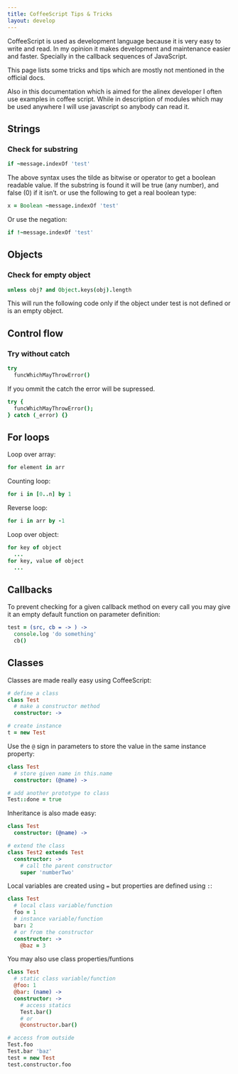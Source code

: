 ```yaml
---
title: CoffeeScript Tips & Tricks
layout: develop
---
```


CoffeeScript is used as development language because it is very easy to write
and read. In my opinion it makes development and maintenance easier and faster.
Specially in the callback sequences of JavaScript.

This page lists some tricks and tips which are mostly not mentioned in the
official docs.

Also in this documentation which is aimed for the alinex developer I often use
examples in coffee script. While in description of modules which may be used
anywhere I will use javascript so anybody can read it.


Strings
-------------------------------------------------

### Check for substring

``` coffee
if ~message.indexOf 'test'
```

The above syntax uses the tilde as bitwise or operator to get a boolean
readable value. If the substring is found it will be true (any number), and
false (0) if it isn’t. or use the following to get a real boolean type:

``` coffee
x = Boolean ~message.indexOf 'test'
```

Or use the negation:

``` coffee
if !~message.indexOf 'test'
```


Objects
-------------------------------------------------

### Check for empty object

``` coffee
unless obj? and Object.keys(obj).length
```

This will run the following code only if the object under test is not defined
or is an empty object.


Control flow
-------------------------------------------------

### Try without catch

``` coffee
try
  funcWhichMayThrowError()
```

If you ommit the catch the error will be supressed.

``` coffee
try {
  funcWhichMayThrowError();
} catch (_error) {}
```


For loops
-------------------------------------------------

Loop over array:

``` coffee
for element in arr
```

Counting loop:

``` coffee
for i in [0..n] by 1
```

Reverse loop:

``` coffee
for i in arr by -1
```

Loop over object:

``` coffee
for key of object
  ...
for key, value of object
  ...
```


Callbacks
-------------------------------------------------

To prevent checking for a given callback method on every call you may give it
an empty default function on parameter definition:

``` coffee
test = (src, cb = -> ) ->
  console.log 'do something'
  cb()
```


Classes
-------------------------------------------------

Classes are made really easy using CoffeeScript:

``` coffee
# define a class
class Test
  # make a constructor method
  constructor: ->

# create instance
t = new Test
```

Use the `@` sign in parameters to store the value in the same instance property:

``` coffee
class Test
  # store given name in this.name
  constructor: (@name) ->

# add another prototype to class
Test::done = true
```

Inheritance is also made easy:

``` coffee
class Test
  constructor: (@name) ->

# extend the class
class Test2 extends Test
  constructor: ->
    # call the parent constructor
    super 'numberTwo'
```

Local variables are created using `=` but properties are defined using `:`:

``` coffee
class Test
  # local class variable/function
  foo = 1
  # instance variable/function
  bar: 2
  # or from the constructor
  constructor: ->
    @baz = 3
```

You may also use class properties/funtions

``` coffee
class Test
  # static class variable/function
  @foo: 1
  @bar: (name) ->
  constructor: ->
    # access statics
    Test.bar()
    # or
    @constructor.bar()

# access from outside
Test.foo
Test.bar 'baz'
test = new Test
test.constructor.foo
```
